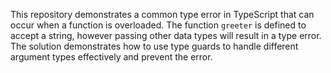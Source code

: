 This repository demonstrates a common type error in TypeScript that can occur when a function is overloaded. The function `greeter` is defined to accept a string, however passing other data types will result in a type error.  The solution demonstrates how to use type guards to handle different argument types effectively and prevent the error.